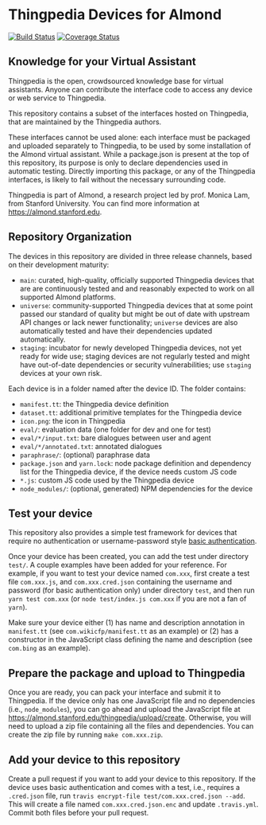 # Thingpedia Devices for Almond

[![Build Status](https://travis-ci.com/stanford-oval/thingpedia-common-devices.svg?branch=master)](https://travis-ci.com/stanford-oval/thingpedia-common-devices) [![Coverage Status](https://coveralls.io/repos/github/stanford-oval/thingpedia-common-devices/badge.svg?branch=master)](https://coveralls.io/github/stanford-oval/thingpedia-common-devices?branch=master)

## Knowledge for your Virtual Assistant

Thingpedia is the open, crowdsourced knowledge base for virtual assistants.
Anyone can contribute the interface code to access any device or
web service to Thingpedia.

This repository contains a subset of the interfaces hosted
on Thingpedia, that are maintained by the Thingpedia authors.

These interfaces cannot be used alone: each interface must be packaged
and uploaded separately to Thingpedia, to be used by some installation
of the Almond virtual assistant.
While a package.json is present at the top of this repository, its purpose
is only to declare dependencies used in automatic testing. Directly importing
this package, or any of the Thingpedia interfaces, is likely to fail without
the necessary surrounding code.

Thingpedia is part of Almond, a research project led by
prof. Monica Lam, from Stanford University.  You can find more
information at <https://almond.stanford.edu>.

## Repository Organization

The devices in this repository are divided in three release channels, based
on their development maturity:

- `main`: curated, high-quality, officially supported Thingpedia devices that are 
  are continuously tested and and reasonably expected to work on all supported
  Almond platforms.
- `universe`: community-supported Thingpedia devices that at some point passed
  our standard of quality but might be out of date with upstream API changes or
  lack newer functionality; `universe` devices are also automatically tested and
  have their dependencies updated automatically.
- `staging`: incubator for newly developed Thingpedia devices, not yet ready for
  wide use; staging devices are not regularly tested and might have out-of-date
  dependencies or security vulnerabilities; use `staging` devices at your own risk.
  
Each device is in a folder named after the device ID. The folder contains:

- `manifest.tt`: the Thingpedia device definition
- `dataset.tt`: additional primitive templates for the Thingpedia device
- `icon.png`: the icon in Thingpedia
- `eval/`: evaluation data (one folder for dev and one for test)
- `eval/*/input.txt`: bare dialogues between user and agent
- `eval/*/annotated.txt`: annotated dialogues
- `paraphrase/`: (optional) paraphrase data
- `package.json` and `yarn.lock`: node package definition and dependency list for the Thingpedia device, if the device needs custom JS code
- `*.js`: custom JS code used by the Thingpedia device
- `node_modules/`: (optional, generated) NPM dependencies for the device

## Test your device
This repository also provides a simple test framework for devices 
that require no authentication or username-password style 
[basic authentication](https://almond.stanford.edu/thingpedia/developers/thingpedia-device-intro-auth-n-discovery.md#username-and-password). 

Once your device has been created, you can add the test under directory `test/`. 
A couple examples have been added for your reference. 
For example, if you want to test your device named `com.xxx`, 
first create a test file `com.xxx.js`, and `com.xxx.cred.json` containing
the username and password (for basic authentication only) under directory `test`, 
and then run `yarn test com.xxx` (or `node test/index.js com.xxx` if you are not a fan of `yarn`).

Make sure your device either (1) has name and description annotation in `manifest.tt`
(see `com.wikicfp/manifest.tt` as an example) or (2) has a constructor
in the JavaScript class defining the name and description (see `com.bing` as an example).

## Prepare the package and upload to Thingpedia
Once you are ready, you can pack your interface and submit it to Thingpedia. 
If the device only has one JavaScript file and no dependencies (i.e., `node_modules`), 
you can go ahead and upload the JavaScript file at <https://almond.stanford.edu/thingpedia/upload/create>.
Otherwise, you will need to upload a zip file containing all the files and dependencies.
You can create the zip file by running `make com.xxx.zip`.

## Add your device to this repository
Create a pull request if you want to add your device to this repository.
If the device uses basic authentication and comes with a test, i.e., requires a `.cred.json` file,
run `travis encrypt-file test/com.xxx.cred.json --add`.
This will create a file named `com.xxx.cred.json.enc` and update `.travis.yml`.
Commit both files before your pull request. 
